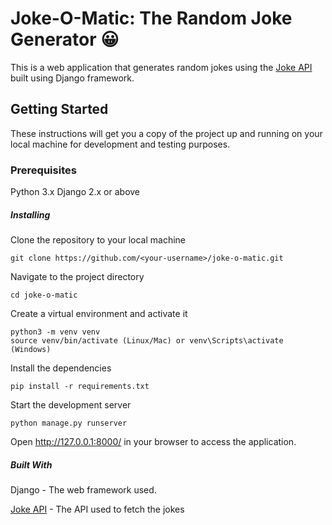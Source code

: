 # Joke-O-Matic: The Random Joke Generator &#x1f600;
This is a web application that generates random jokes using the [Joke API](https://official-joke-api.appspot.com/) built using Django framework.
## Getting Started
These instructions will get you a copy of the project up and running on your local machine for development and testing purposes.

### Prerequisites
Python 3.x
Django 2.x or above
##### Installing
Clone the repository to your local machine
``` 
git clone https://github.com/<your-username>/joke-o-matic.git
```
Navigate to the project directory
```
cd joke-o-matic
```
Create a virtual environment and activate it
```
python3 -m venv venv
source venv/bin/activate (Linux/Mac) or venv\Scripts\activate (Windows)
```
Install the dependencies
```
pip install -r requirements.txt
```
Start the development server

```
python manage.py runserver
```
Open http://127.0.0.1:8000/ in your browser to access the application.

##### Built With
Django - The web framework used.

[Joke API](https://official-joke-api.appspot.com/) - The API used to fetch the jokes
